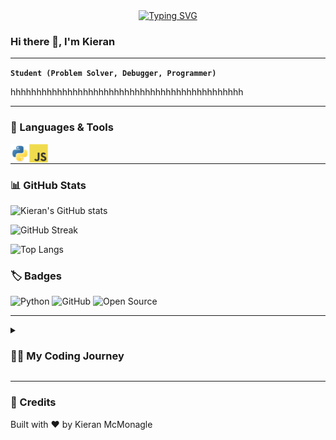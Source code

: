 <div align='center'>
<a href="https://git.io/typing-svg">
  <img src="https://readme-typing-svg.herokuapp.com?font=Righteous&size=50&pause=1000&color=067e00&center=true&vCenter=true&random=false&width=500&height=70&lines=Welcome!👋;Hi+I'm+Kieran!+💻" alt="Typing SVG" />
</a>
</div>

### Hi there 👋, I'm Kieran

---

**`Student (Problem Solver, Debugger, Programmer)`**

hhhhhhhhhhhhhhhhhhhhhhhhhhhhhhhhhhhhhhhhhhhhh

---

### 🧰 Languages & Tools

<img align="left" alt="python" width="30px" src="https://github.com/devicons/devicon/blob/master/icons/python/python-original.svg" />
<img align="left" alt="javascript" width="30px" src="https://github.com/devicons/devicon/blob/master/icons/javascript/javascript-original.svg" />

<br />

---

### 📊 GitHub Stats

![Kieran's GitHub stats](https://github-readme-stats.vercel.app/api?username=Kieranmcm07&show_icons=true&theme=dark)

![GitHub Streak](https://streak-stats.demolab.com/?user=Kieranmcm07&theme=dark)

![Top Langs](https://github-readme-stats.vercel.app/api/top-langs/?username=Kieranmcm07&layout=compact&theme=dark)

### 🏷️ Badges

![Python](https://img.shields.io/badge/-Python-blue?style=flat&logo=python)
![GitHub](https://img.shields.io/badge/-GitHub-black?style=flat&logo=github)
![Open Source](https://img.shields.io/badge/-Open%20Source-important?style=flat&logo=open-source-initiative)

---

<details>
 <summary><h3>👨‍💻 My Coding Journey</h3></summary>

hhhhhhhhhhhhhhhhhhhhhhhhhhhhhhhhhhhhhhhhhhhhh

</details>

---

### 🙌 Credits

Built with ❤️ by Kieran McMonagle